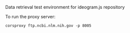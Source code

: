 Data retrieval test environment for ideogram.js repository

To run the proxy server:

```
corsproxy ftp.ncbi.nlm.nih.gov -p 8005
```
